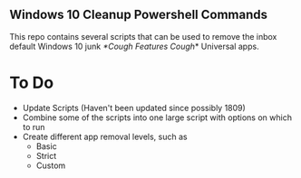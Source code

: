 ## Windows 10 Cleanup Powershell Commands

This repo contains several scripts that can be used to remove the inbox default Windows 10 junk *\*Cough Features Cough*\* Universal apps.



# To Do
- Update Scripts (Haven't been updated since possibly 1809)
- Combine some of the scripts into one large script with options on which to run
- Create different app removal levels, such as
  - Basic
  - Strict
  - Custom
